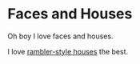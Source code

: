 # Faces and Houses

Oh boy I love faces and houses.

I love [rambler-style houses](https://google.com) the best.
